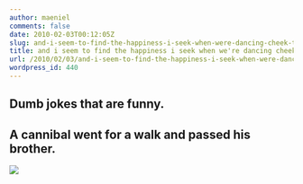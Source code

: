 ```yaml
---
author: maeniel
comments: false
date: 2010-02-03T00:12:05Z
slug: and-i-seem-to-find-the-happiness-i-seek-when-were-dancing-cheek-to-cheek
title: and i seem to find the happiness i seek when we're dancing cheek to cheek
url: /2010/02/03/and-i-seem-to-find-the-happiness-i-seek-when-were-dancing-cheek-to-cheek/
wordpress_id: 440
---
```


## Dumb jokes that are funny.




## A cannibal went for a walk and passed his brother.


[](http://theoatmeal.com/djtaf/)[![](https://maeniel.files.wordpress.com/2010/02/vader_with_a_parasol_med.jpg)](https://maeniel.files.wordpress.com/2010/02/vader_with_a_parasol_med.jpg)
